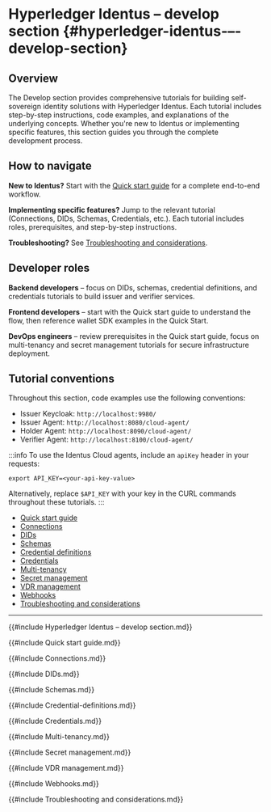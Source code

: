 # Hyperledger Identus – develop section {#hyperledger-identus-–-develop-section}

## Overview

The Develop section provides comprehensive tutorials for building self-sovereign identity solutions with Hyperledger Identus. Each tutorial includes step-by-step instructions, code examples, and explanations of the underlying concepts. Whether you're new to Identus or implementing specific features, this section guides you through the complete development process.

## How to navigate

**New to Identus?** Start with the [Quick start guide](#quick-start-guide) for a complete end-to-end workflow.

**Implementing specific features?** Jump to the relevant tutorial (Connections, DIDs, Schemas, Credentials, etc.). Each tutorial includes roles, prerequisites, and step-by-step instructions.

**Troubleshooting?** See [Troubleshooting and considerations](#troubleshooting-and-considerations).

## Developer roles

**Backend developers** – focus on DIDs, schemas, credential definitions, and credentials tutorials to build issuer and verifier services.

**Frontend developers** – start with the Quick start guide to understand the flow, then reference wallet SDK examples in the Quick Start.

**DevOps engineers** – review prerequisites in the Quick start guide, focus on multi-tenancy and secret management tutorials for secure infrastructure deployment.

## Tutorial conventions

Throughout this section, code examples use the following conventions:

- Issuer Keycloak: `http://localhost:9980/`  
- Issuer Agent: `http://localhost:8080/cloud-agent/`  
- Holder Agent: `http://localhost:8090/cloud-agent/`  
- Verifier Agent: `http://localhost:8100/cloud-agent/`

:::info To use the Identus Cloud agents, include an `apiKey` header in your requests:

```shell
export API_KEY=<your-api-key-value>
```

Alternatively, replace `$API_KEY` with your key in the CURL commands throughout these tutorials. :::

- [Quick start guide](./Quick%20start%20guide.md)
- [Connections](./Connections.md)
- [DIDs](./DIDs.md)
- [Schemas](./Schemas.md)
- [Credential definitions](./Credential-definitions.md)
- [Credentials](./Credentials.md)
- [Multi-tenancy](./Multi-tenancy.md)
- [Secret management](./Secret%20management.md)
- [VDR management](./VDR%20management.md)
- [Webhooks](./Webhooks.md)
- [Troubleshooting and considerations](./Troubleshooting%20and%20considerations.md)

---

{{#include Hyperledger Identus – develop section.md}}

{{#include Quick start guide.md}}

{{#include Connections.md}}

{{#include DIDs.md}}

{{#include Schemas.md}}

{{#include Credential-definitions.md}}

{{#include Credentials.md}}

{{#include Multi-tenancy.md}}

{{#include Secret management.md}}

{{#include VDR management.md}}

{{#include Webhooks.md}}

{{#include Troubleshooting and considerations.md}}
